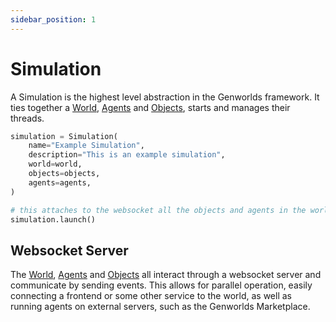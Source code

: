 ```yaml
---
sidebar_position: 1
---
```


# Simulation

A Simulation is the highest level abstraction in the Genworlds framework. It ties together a [World](/docs/genworlds-framework/world.md), [Agents](/docs/genworlds-framework/agents/agents.md) and [Objects](/docs/genworlds-framework/objects.md), starts and manages their threads.

```python
simulation = Simulation(
    name="Example Simulation",
    description="This is an example simulation",
    world=world,
    objects=objects,
    agents=agents,
)

# this attaches to the websocket all the objects and agents in the world
simulation.launch()
```

## Websocket Server

The [World](/docs/genworlds-framework/world.md), [Agents](/docs/genworlds-framework/agents/agents.md) and [Objects](/docs/genworlds-framework/objects.md) all interact through a websocket server and communicate by sending events. This allows for parallel operation, easily connecting a frontend or some other service to the world, as well as running agents on external servers, such as the Genworlds Marketplace.
